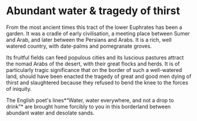 Abundant water & tragedy of thirst
==================================

From the most ancient times this tract of the lower Euphrates has been a
garden. It was a cradle of early civilisation, a meeting place between
Sumer and Arab, and later between the Persians and Arabs. It is a rich,
well watered country, with date-palms and pomegranate groves.

Its fruitful fields can feed populous cities and its luscious pastures
attract the nomad Arabs of the desert, with their great flocks and
herds. It is of particularly tragic significance that on the border of
such a well-watered land, should have been enacted the tragedy of great
and good men dying of thirst and slaughtered because they refused to
bend the knee to the forces of iniquity.

The English poet's lines*“Water, water everywhere, and not a drop to
drink”* are brought home forcibly to you in this borderland between
abundant water and desolate sands.


